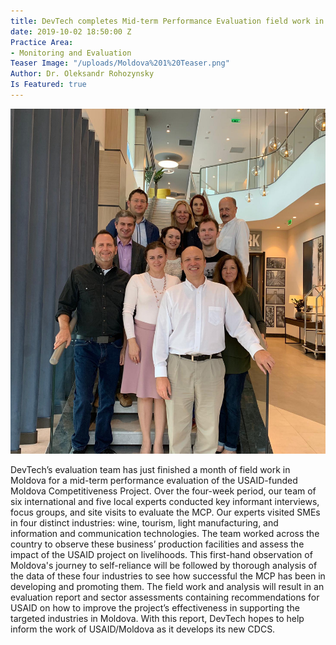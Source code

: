 ```yaml
---
title: DevTech completes Mid-term Performance Evaluation field work in Moldova
date: 2019-10-02 18:50:00 Z
Practice Area:
- Monitoring and Evaluation
Teaser Image: "/uploads/Moldova%201%20Teaser.png"
Author: Dr. Oleksandr Rohozynsky
Is Featured: true
---
```


![Moldova.jpg](/uploads/Moldova.jpg)

DevTech’s evaluation team has just finished a month of field work in Moldova for a mid-term performance evaluation of the USAID-funded Moldova Competitiveness Project. Over the four-week period, our team of six international and five local experts conducted key informant interviews, focus groups, and site visits to evaluate the MCP. Our experts visited SMEs in four distinct industries: wine, tourism, light manufacturing, and information and communication technologies. The team worked across the country to observe these business’ production facilities and assess the impact of the USAID project on livelihoods. This first-hand observation of Moldova's journey to self-reliance will be followed by thorough analysis of the data of these four industries to see how successful the MCP has been in developing and promoting them. The field work and analysis will result in an evaluation report and sector assessments containing recommendations for USAID on how to improve the project’s effectiveness in supporting the targeted industries in Moldova. With this report, DevTech hopes to help inform the work of USAID/Moldova as it develops its new CDCS. 